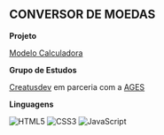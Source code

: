 ## CONVERSOR DE MOEDAS


**Projeto**

[Modelo Calculadora](https://www.figma.com/file/Lfmj9HfPJb1w2LORQWP8Wn/iPhone-Calculator-(Community)?type=design&node-id=1-74&mode=design&t=5eufEaLHGOLYFe81-0)


**Grupo de Estudos**

[Creatusdev](https://www.linkedin.com/company/creatusdev/about/) em parceria com a [AGES](https://www.ages.pucrs.br/)



**Linguagens** 

![HTML5](https://img.shields.io/badge/html5-%23E34F26.svg?style=for-the-badge&logo=html5&logoColor=white)
![CSS3](https://img.shields.io/badge/css3-%231572B6.svg?style=for-the-badge&logo=css3&logoColor=white)
![JavaScript](https://img.shields.io/badge/javascript-%23323330.svg?style=for-the-badge&logo=javascript&logoColor=%23F7DF1E)
